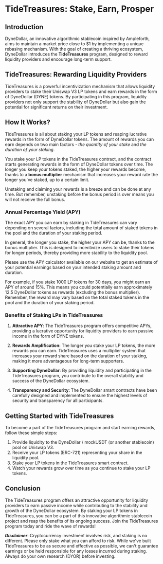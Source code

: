 # TideTreasures: Stake, Earn, Prosper

## Introduction

DyneDollar, an innovative algorithmic stablecoin inspired by Ampleforth, aims to maintain a market price close to $1 by implementing a unique rebasing mechanism. With the goal of creating a thriving ecosystem, DyneDollar introduces the **TideTreasures** program, designed to reward liquidity providers and encourage long-term support.

## TideTreasures: Rewarding Liquidity Providers

TideTreasures is a powerful incentivization mechanism that allows liquidity providers to stake their Uniswap V3 LP tokens and earn rewards in the form of DyneDollar (DYNE) tokens. By participating in this program, liquidity providers not only support the stability of DyneDollar but also gain the potential for significant returns on their investment.

## How It Works?

TideTreasures is all about staking your LP tokens and reaping lucrative rewards in the form of DyneDollar tokens. The amount of rewards you can earn depends on two main factors - *the quantity of your stake* and *the duration of your staking*.

You stake your LP tokens in the TideTreasures contract, and the contract starts generating rewards in the form of DyneDollar tokens over time. The longer you keep your tokens staked, the higher your rewards become, thanks to a **bonus multiplier** mechanism that increases your reward rate the longer you've staked, up to a certain limit.

Unstaking and claiming your rewards is a breeze and can be done at any time. But remember, unstaking before the bonus period is over means you will not receive the full bonus.

### Annual Percentage Yield (APY)
The exact APY you can earn by staking in TideTreasures can vary depending on several factors, including the total amount of staked tokens in the pool and the duration of your staking period.

In general, the longer you stake, the higher your APY can be, thanks to the bonus multiplier. This is designed to incentivize users to stake their tokens for longer periods, thereby providing more stability to the liquidity pool.

Please use the APY calculator available on our website to get an estimate of your potential earnings based on your intended staking amount and duration.

For example, if you stake 1000 LP tokens for 30 days, you might earn an APY of around 15%. This means you could potentially earn approximately 12.5 DyneDollar tokens as rewards (excluding the bonus multiplier). Remember, the reward may vary based on the total staked tokens in the pool and the duration of your staking period.

### Benefits of Staking LPs in TideTreasures

1. **Attractive APY**: The TideTreasures program offers competitive APYs, providing a lucrative opportunity for liquidity providers to earn passive income in the form of DYNE tokens.

2. **Rewards Amplification**: The longer you stake your LP tokens, the more rewards you can earn. TideTreasures uses a multiplier system that increases your reward share based on the duration of your staking, making it more advantageous for long-term supporters.

3. **Supporting DyneDollar**: By providing liquidity and participating in the TideTreasures program, you contribute to the overall stability and success of the DyneDollar ecosystem.

4. **Transparency and Security**: The DyneDollar smart contracts have been carefully designed and implemented to ensure the highest levels of security and transparency for all participants.

## Getting Started with TideTreasures

To become a part of the TideTreasures program and start earning rewards, follow these simple steps:

1. Provide liquidity to the DyneDollar / mockUSDT (or another stablecoin) pool on Uniswap V3.
2. Receive your LP tokens (ERC-721) representing your share in the liquidity pool.
3. Stake your LP tokens in the TideTreasures smart contract.
4. Watch your rewards grow over time as you continue to stake your LP tokens.



## Conclusion

The TideTreasures program offers an attractive opportunity for liquidity providers to earn passive income while contributing to the stability and growth of the DyneDollar ecosystem. By staking your LP tokens in TideTreasures, you can be a part of this innovative algorithmic stablecoin project and reap the benefits of its ongoing success. Join the TideTreasures program today and ride the wave of rewards!




***Disclaimer***: Cryptocurrency investment involves risk, and staking is no different. Please only stake what you can afford to risk. While we've built TideTreasures to be as secure and effective as possible, we can't guarantee earnings or be held responsible for any losses incurred during staking. Always do your own research (DYOR) before investing.


